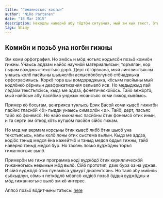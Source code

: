 ```yaml
---
title: "Гижанногъяс костын"
author: "Niko Partanen"
date: "18 Mar 2015"
description: Некодлы навернӧ абу тӧдтӧм ситуачия, мый эм кык текст, ӧтик кыв вылын, но дзик торъяс гижанногӧн пасйӧма. Торъя скриптъясӧн вермам видзны текстъяслӧн кохеренчиясӧ да вуджӧдны найӧс мӧд гижанногъяс вылӧ. Таӧн дерт уна йӧз уджалӧма нин, но ми кӧсъям петкӧдлыны нӧшта ӧтик ногсӧ R кыв вылын.
tags: Shiny
---
```


## Комиӧн и позьӧ уна ногӧн гижны

Эм коми орфография. Но эмӧсь и мӧд ногъяс кодъясӧн позьӧ комиӧн гижны. Унаысь аддзам найӧс научнӧй материальясын, торъялан, кор пырам важджык текстъяс дорӧ. Дерт гӧгӧрвоана, мый лингвистъяслы унаысь колӧ пасйыны шыъяслӧн аслыспӧлӧслунсӧ стӧчаджыка орфографияысь. Коркӧ гора шы вомдораджыка, кӧсъям пасйыны мый кодлӧнкӧ сёрниын деафрикатизачия овлывлӧ исв. Но медыджыд пай лэдзӧм текстъясысь, кыдз ме аддза, фонетическӧйӧсь. Тайӧ вежӧртӧ, мый найӧсын абу пасйӧма унджык нюансъяс коми гижӧд кывйысь.

Пример кӧ босьтам, венгрияса туялысь Ерик Васой коми кывсӧ гижигӧн пасйис гласнӧй <ӧ> пыдди унаысь символӧн <ø>. Тайӧ, дерт, пасъяс тайӧ жӧ фонемсӧ. Но найӧ кыкнаныс пасйӧны ӧтик фонемсӧ ӧтик инын, и та серти эм ӧткӧд кӧть кутшӧм пасйӧн сійӧс гижам.

Но мед ми вермам корсьны ӧтик кывсӧ либӧ ӧтик шысӧ уна текстъясысь, налы колӧ лоны ӧтик сыстема вылын. Кыдз ме аддза, кодіӧс тэныд медся ёна кажейтчӧ и тэныд медся ӧддья гижны, тайӧ навернӧ тэныд медся бур. Но тасянь позьӧ вуджӧдны торъя гижанногъяс вылӧ.

Примерӧн ме гижи программа коді вуджӧдӧ ӧтик кириллическӧй гижанногысь некымын мӧд вылӧ. Сійӧ прототип, дзик бура оз на уджав. И сійӧ вуджӧдӧ ӧтик лунвывса удмурт диалектсянь. Но тайӧ абу миянлы сьӧкыдлун, сӧмын петкӧдлӧ мӧвпсӧ кодісӧ позьӧ ӧддья вуджӧдны и мӧд гижанногъяс вылӧ эм кӧ интерес.

Аппсӧ позьӧ вӧдитчыны татысь: [here](http://izvakomi.shinyapps.io/transliteration_udm)